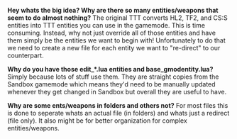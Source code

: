 **Hey whats the big idea? Why are there so many entities/weapons that seem to do almost nothing?**
The original TTT converts HL2, TF2, and CS:S entities into TTT entities you can use in the gamemode. This is time consuming. Instead, why not just override all of those entities and have them simply be the entities we want to begin with! Unfortunately to do that we need to create a new file for each entity we want to "re-direct" to our counterpart.

**Why do you have those edit_*.lua entities and base_gmodentity.lua?**
Simply because lots of stuff use them. They are straight copies from the Sandbox gamemode which means they'd need to be manually updated whenever they get changed in Sandbox but overall they are useful to have.

**Why are some ents/weapons in folders and others not?**
For most files this is done to seperate whats an actual file (in folders) and whats just a redirect (file only). It also might be for better organization for complex entities/weapons.
